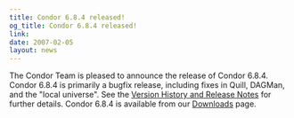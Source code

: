 ```yaml
---
title: Condor 6.8.4 released!
og_title: Condor 6.8.4 released!
link: 
date: 2007-02-05
layout: news
---
```


The Condor Team is pleased to announce the release of Condor 6.8.4. Condor 6.8.4 is primarily a bugfix release, including fixes in Quill, DAGMan, and the "local universe".  See the <a href="manual/latest-stable/9_Version_History.html">Version History and Release Notes</a> for further details. Condor 6.8.4 is available from our <a href="downloads/">Downloads</a> page.
